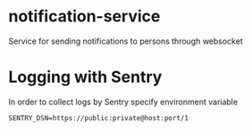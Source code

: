 # notification-service

Service for sending notifications to persons through websocket


# Logging with Sentry
In order to collect logs by Sentry specify environment variable
```aidl
SENTRY_DSN=https://public:private@host:port/1
```
